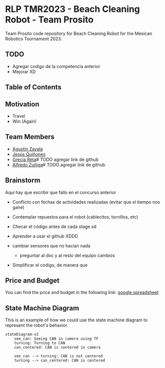 # RLP TMR2023 - Beach Cleaning Robot - Team Prosito
Team Prosito code repository for Beach Cleaning Robot for the Mexican Robotics Tournament 2023.

## TODO
- Agregar codigo de la competencia anterior
- Mejorar XD

## Table of Contents

## Motivation
- Travel
- Win (Again)

## Team Members
- [Agustín Zavala](https://github.com/AgustinZavalaA) 
- [Jesús Quiñones](https://github.com/Yisuslalala)
- [Grecia Reta]()# TODO agregar link de github
- [Alfredo Zuñiga]()# TODO agregar link de github

## Brainstorm
Aqui hay que escribir que fallo en el concurso anterior

- Conflicto con fechas de actividades realizadas (evitar que el tiempo nos gane)
- Contemplar repuestos para el robot (cablecitos, tornillos, etc)

- Checar el código antes de cada stage xd
- Aprender a usar el github XDDD

- cambiar sensores que no hacian nada
    - preguntar al doc y al resto del equipo cambios

- Simplificar el codigo, de manera que 


## Price and Budget
You can find the price and budget in the following link:  [google spreadsheet](https://docs.google.com/spreadsheets/d/1s7RXfJ0vAnRpx-cBgni985kJLPsVXK54_ZkF8j9CS0M/edit?usp=sharing)

## State Machine Diagram
This is an example of how we could use the state machine diagram to represent the robot's behavior.
```mermaid
stateDiagram-v2
    see_can: Seeing CAN in camera using TF
    turning: Turning to CAN
    can_centered: CAN is centered in camera

    see_can --> turning: CAN is not centered
    turning --> can_centered: CAN is centered
```